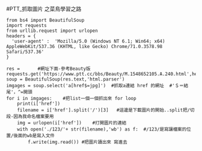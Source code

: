 ﻿#PTT_抓取圖片   之菜鳥學習之路

    from bs4 import BeautifulSoup  
    import requests  
    from urllib.request import urlopen    
    headers = {  
      'user-agent' :  'Mozilla/5.0 (Windows NT 6.1; Win64; x64) AppleWebKit/537.36 (KHTML, like Gecko) Chrome/71.0.3578.98 Safari/537.36'  
    }  
      
    res =　　　　#網址下面-參考Beauty版requests.get('https://www.ptt.cc/bbs/Beauty/M.1548652105.A.240.html',headers=headers)     
    soup = BeautifulSoup(res.text,'html.parser')  
    imgages = soup.select('a[href$=jpg]')  #抓取a連結 href 的網址  #'＄＝結尾'，^=開頭
    for i in imgages:    #把list一個一個抓出來 for loop
        print(i['href'])  
        filename = i['href'].split('/')[3]   #這邊是下載圖片的開始..split把/切段-因為我命名檔案要用
        img = urlopen(i['href'])    #打開圖片的連結
        with open('./123/'+ str(filename),'wb') as f:  #/123/是寫讓檔案的位置/後面的wb是寫入文件
            f.write(img.read()) #把圖片讀出來 寫進去
